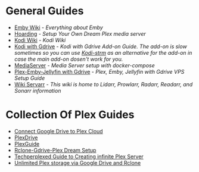 # General Guides
* [Emby Wiki](https://github.com/MediaBrowser/Wiki/wiki) - *Everything about Emby*
* [Hoarding](https://hoarding.me/) - *Setup Your Own Dream Plex media server*
* [Kodi Wiki](https://kodi.wiki/view/Main_Page) - *Kodi Wiki*
* [Kodi with Gdrive](https://telegra.ph/An-Ultimate-Guide-to-using-KODI-with-Google-Drive-VideoText-09-09) - *Kodi with Gdrive Add-on Guide. The add-on is slow sometimes so you can use [Kodi-strm](https://github.com/notsatan/kodi-strm) as an alternative for the add-on in case the main add-on dosen't work for you.*
* [MediaServer](https://chanfrv.github.io/mediaserver/mediaserver.html) - *Media Server setup with docker-compose*
* [Plex-Emby-Jellyfin with Gdrive](https://telegra.ph/PlexEmbyJellyfin-with-Gdrive-VPS-Setup-09-21) - *Plex, Emby, Jellyfin with Gdrive VPS Setup Guide*
* [Wiki Servarr](https://wiki.servarr.com/) - *This wiki is home to Lidarr, Prowlarr, Radarr, Readarr, and Sonarr information*

# Collection Of Plex Guides
* [Connect Google Drive to Plex Cloud](https://discover.hubpages.com/technology/How-to-Connect-Google-Drive-to-Plex-Cloud)
* [PlexDrive](https://bytesized-hosting.com/pages/plexdrive)
* [PlexGuide](https://github.com/plexguide/PlexGuide.com)
* [Rclone-Gdrive-Plex Dream Setup](https://mrpsycho.pl/cheatsheets/rclone-gdrive-plex-dream-setup/)
* [Techperplexed Guide to Creating infinite Plex Server](https://techperplexed.blogspot.com/)
* [Unlimited Plex storage via Google Drive and Rclone](https://blog.muffn.io/unlimited-plex-storage-via-google-drive-and-rclone)
